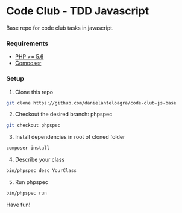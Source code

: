 # Code Club - TDD Javascript

Base repo for code club tasks in javascript.

### Requirements

- [PHP >= 5.6](http://php.net)
- [Composer](https://getcomposer.org/doc/00-intro.md)

### Setup

1. Clone this repo

```bash
git clone https://github.com/danielanteloagra/code-club-js-base
```

2. Checkout the desired branch: phpspec

```bash
git checkout phpspec
```

3. Install dependencies in root of cloned folder

```bash
composer install
```

4. Describe your class

```bash
bin/phpspec desc YourClass
```

5. Run phpspec

```bash
bin/phpspec run
```

Have fun!
